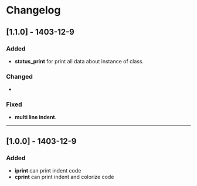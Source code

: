 # Changelog

## [1.1.0] - 1403-12-9

### Added

- **status_print** for print all data about instance of class.

### Changed

- 

### Fixed

- **multi line indent**.

---

## [1.0.0] - 1403-12-9

### Added

- **iprint** can print indent code
- **cprint** can print indent and colorize code
